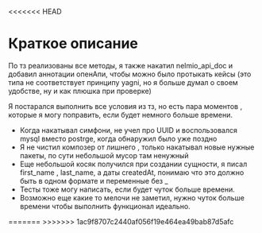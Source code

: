 
<<<<<<< HEAD
<h1>Краткое описание</h1>
<p>По тз реализованы все методы, я также накатил nelmio_api_doc и добавил аннотации опенАпи, чтобы можно было протыкать кейсы (это типа не соответствует принципу yagni, но я больше думал о своем удобстве, ну и как плюшка при проверке) 
<p>Я постарался выполнить все условия из тз, но есть пара моментов , которые я могу поправить, если будет немного больше времени.</p>
<ul>
  <li>Когда накатывал симфони, не учел про UUID и воспользовался mysql вместо postrge, когда обнаружил было уже поздно</li>
  <li>Я не чистил композер от лишнего , только накатывал новые нужные пакеты, по сути небольшой мусор там ненужный</li>
  <li>Еще небольшой косяк получился при создании сущности, я писал first_name , last_name, а даты createdAt, понимаю что это должно быть в одном формате и переменные без _</li>
  <li>Тесты тоже могу написать, если будет чуток больше времени.</li>
  <li>Возможно еще какие то мелочи не заметил, нужно чуток больше времени чтобы выполнить функционал идеально.</li>
</ul>
=======
>>>>>>> 1ac9f8707c2440af056f19e464ea49bab87d5afc
